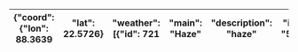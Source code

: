 | {"coord": {"lon": 88.3639   |  "lat": 22.5726}   |  "weather": [{"id": 721   |  "main": "Haze"   |  "description": "haze"   |  "icon": "50d"}]   |  "base": "stations"   |  "main": {"temp": 30.96   |  "feels_like": 37.96   |  "temp_min": 30.96   |  "temp_max": 30.96   |  "pressure": 993   |  "humidity": 79   |  "sea_level": 993   |  "grnd_level": 993}   |  "visibility": 3500   |  "wind": {"speed": 3.6   |  "deg": 20}   |  "clouds": {"all": 100}   |  "dt": 1753340113   |  "sys": {"type": 1   |  "id": 9114   |  "country": "IN"   |  "sunrise": 1753313666   |  "sunset": 1753361480}   |  "timezone": 19800   |  "id": 1275004   |  "name": "Kolkata"   |  "cod": 200}   |
|-----------------------------|--------------------|---------------------------|-------------------|--------------------------|--------------------|-----------------------|---------------------------|------------------------|----------------------|----------------------|--------------------|-------------------|---------------------|-----------------------|-----------------------|--------------------------|---------------|---------------------------|---------------------|----------------------|---------------|--------------------|--------------------------|--------------------------|----------------------|------------------|----------------------|----------------|